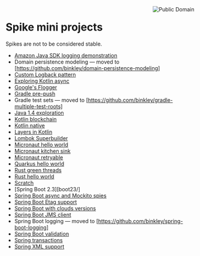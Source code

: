 <a href="LICENSE.md">
<img src="https://unlicense.org/pd-icon.png" alt="Public Domain" align="right"/>
</a>

# Spike mini projects

Spikes are not to be considered stable.

* [Amazon Java SDK logging demonstration](amazon-java-sdk-logging-demo/)
* Domain persistence modeling &mdash; moved to
  [https://github.com/binkley/domain-persistence-modeling]
* [Custom Logback pattern](custom-logback-pattern/)
* [Exploring Kotlin async](kotlin-async/)
* [Google's Flogger](googles-flogger/)
* [Gradle pre-push](gradle-pre-push/)
* Gradle test sets &mdash; moved to
  [https://github.com/binkley/gradle-multiple-test-roots]
* [Java 1.4 exploration](java14/)
* [Kotlin blockchain](kotlin-blockchain/)
* [Kotlin native](kotlin-native/)
* [Layers in Kotlin](layers-kt/)
* [Lombok Superbuilder](lombok-superbuilder/)
* [Micronaut hello world](micronaut-hello-world/)
* [Micronaut kitchen sink](micronaut-kitchen-sink/)
* [Micronaut retryable](micronaut-retryable/)
* [Quarkus hello world](quarkus-hello/)
* [Rust green threads](rust-green-threads/)
* [Rust hello world](rust-hello-world/)
* [Scratch](scratch/)
* [Spring Boot 2.3][boot23/]
* [Spring Boot async and Mockito spies](spring-boot-async-and-mockito-spies/)
* [Spring Boot Etag support](spring-boot-etag-support/)
* [Spring Boot with clouds versions](spring-boot-import-cloud-versions/)
* [Spring Boot JMS client](spring-boot-jms-client/)
* Spring Boot logging &mdash; moved to
  [https://github.com/binkley/spring-boot-logging]
* [Spring Boot validation](spring-boot-validation/)
* [Spring transactions](spring-transactions/)
* [Spring XML support](xmlish/)
